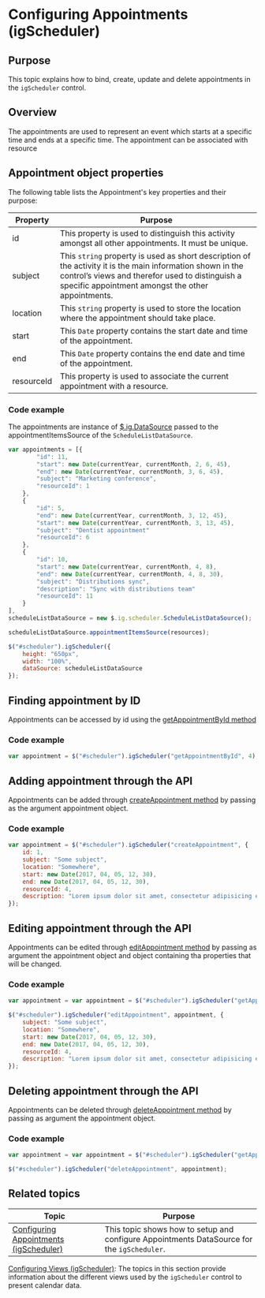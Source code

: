 <!--
|metadata|
{
    "fileName": "igscheduler-configure-appointments",
    "controlName": "igScheduler",
    "tags": ["appointments"]
}
|metadata|
-->

# Configuring Appointments (igScheduler)


## Purpose

This topic explains how to bind, create, update and delete appointments in the `igScheduler` control.

## Overview

The appointments are used to represent an event which starts at a specific time and ends at a specific time. The appointment can be associated with resource

## Appointment object properties

The following table lists the Appointment's key properties and their purpose:

Property |	Purpose 
---|---
id | This property is used to distinguish this activity amongst all other appointments. It must be unique. | 
subject | This `string` property is used as short description of the activity it is the main information shown in the control’s views and therefor used to distinguish a specific appointment amongst the other appointments.
location| This `string` property is used to store the location where the appointment should take place.
start | This `Date` property contains the start date and time of the appointment.
end | This `Date` property contains the end date and time of the appointment.
resourceId | This property is used to associate the current appointment with a resource.

### Code example

The appointments are instance of [$.ig.DataSource](%%jQueryApiUrl%%/ig.datasource) passed to the appointmentItemsSource of the `ScheduleListDataSource`.

```javascript
var appointments = [{
        "id": 11,
        "start": new Date(currentYear, currentMonth, 2, 6, 45),
        "end": new Date(currentYear, currentMonth, 3, 6, 45),
        "subject": "Marketing conference",
		"resourceId": 1
    },
    {
        "id": 5,
        "end": new Date(currentYear, currentMonth, 3, 12, 45),
        "start": new Date(currentYear, currentMonth, 3, 13, 45),
        "subject": "Dentist appointment"
		"resourceId": 6
    },
    {
        "id": 10,
        "start": new Date(currentYear, currentMonth, 4, 8),
        "end": new Date(currentYear, currentMonth, 4, 8, 30),
        "subject": "Distributions sync",
        "description": "Sync with distributions team"
		"resourceId": 11
    }
],
scheduleListDataSource = new $.ig.scheduler.ScheduleListDataSource();

scheduleListDataSource.appointmentItemsSource(resources);

$("#scheduler").igScheduler({
    height: "650px",
    width: "100%",
    dataSource: scheduleListDataSource
});

```

## Finding appointment by ID

Appointments can be accessed by id using the [getAppointmentById method](%%jQueryApiUrl%%/ui.igscheduler#methods:getAppointmentById)

### Code example

```javascript
var appointment = $("#scheduler").igScheduler("getAppointmentById", 4);
```

## Adding appointment through the API

Appointments can be added through [createAppointment method](%%jQueryApiUrl%%/ui.igscheduler#methods:createAppointment) by passing as the argument appointment object.

### Code example

```javascript
var appointment = $("#scheduler").igScheduler("createAppointment", {
    id: 1,
    subject: "Some subject",
    location: "Somewhere",
    start: new Date(2017, 04, 05, 12, 30),
    end: new Date(2017, 04, 05, 12, 30),
    resourceId: 4,
    description: "Lorem ipsum dolor sit amet, consectetur adipisicing elit."
});
```

## Editing appointment through the API

Appointments can be edited through [editAppointment method](%%jQueryApiUrl%%/ui.igscheduler#methods:editAppointment) by passing as argument the appointment object and object containing tha properties that will be changed.

### Code example

```javascript
var appointment = var appointment = $("#scheduler").igScheduler("getAppointmentById", 4);

$("#scheduler").igScheduler("editAppointment", appointment, {
    subject: "Some subject",
    location: "Somewhere",
    start: new Date(2017, 04, 05, 12, 30),
    end: new Date(2017, 04, 05, 12, 30),
    resourceId: 4,
    description: "Lorem ipsum dolor sit amet, consectetur adipisicing elit."
});
```

## Deleting appointment through the API

Appointments can be deleted through [deleteAppointment method](%%jQueryApiUrl%%/ui.igscheduler#methods:deleteAppointment) by passing as argument the appointment object.

### Code example

```javascript
var appointment = var appointment = $("#scheduler").igScheduler("getAppointmentById", 4);

$("#scheduler").igScheduler("deleteAppointment", appointment);
```

## Related topics

Topic | Purpose
---|---
[Configuring Appointments (igScheduler)](igScheduler-Configure-Appointments.html) | This topic shows how to setup and configure Appointments DataSource for the `igScheduler`.
[Configuring Views (igScheduler)](igScheduler-Configure-Views.html): The topics in this section provide information about the different views used by the  `igScheduler` control to present calendar data.